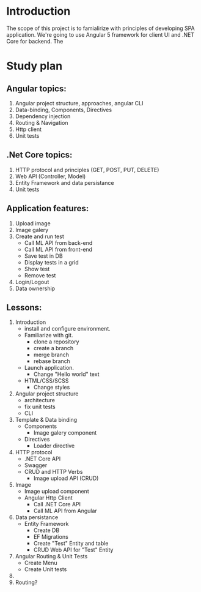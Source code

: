 # Introduction 
The scope of this project is to famialirize with principles of developing SPA application. We're going to use Angular 5 framework for client UI and .NET Core for backend. The 

# Study plan

## Angular topics:
1.  Angular project structure, approaches, angular CLI
2.  Data-binding, Components, Directives
3.  Dependency injection
4.  Routing & Navigation
5.  Http client
6.  Unit tests

## .Net Core topics:
1.  HTTP protocol and principles (GET, POST, PUT, DELETE)
2.  Web API (Controller, Model)
3.  Entity Framework and data persistance
4.  Unit tests

## Application features:
1.  Upload image
2.  Image galery
3.  Create and run test
    -   Call ML API from back-end
    -   Call ML API from front-end
    -   Save test in DB
    -   Display tests in a grid
    -   Show test
    -   Remove test
4.  Login/Logout
5.  Data ownership

## Lessons:
1.	Introduction 
    - install and configure environment. 
    - Familiarize with git.
        - clone a repository
        - create a branch
        - merge branch
        - rebase branch  
    - Launch application.
        - Change "Hello world" text
    - HTML/CSS/SCSS
        - Change styles
2.  Angular project structure
    - architecture
    - fix unit tests
    - CLI 
3.  Template & Data binding
    - Components
        - Image galery component
    - Directives
        - Loader directive
4.  HTTP protocol
    - .NET Core API
    - Swagger
    - CRUD and HTTP Verbs
        - Image upload API (CRUD)
5.  Image
    - Image upload component
    - Angular Http Client
        - Call .NET Core API
        - Call ML API from Angular
5.	Data persistance
    - Entity Framework
        - Create DB
        - EF Migrations
        - Create "Test" Entity and table
        - CRUD Web API for "Test" Entity
6.	Angular Routing & Unit Tests
    - Create Menu
    - Create Unit tests
7.  
8.  Routing?


